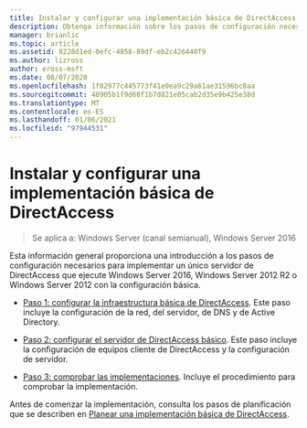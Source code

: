 ```yaml
---
title: Instalar y configurar una implementación básica de DirectAccess
description: Obtenga información sobre los pasos de configuración necesarios para implementar un único servidor de DirectAccess que ejecute Windows Server 2016, Windows Server 2012 R2 o Windows Server 2012 con la configuración básica.
manager: brianlic
ms.topic: article
ms.assetid: 8228d1ed-0efc-4858-89df-eb2c426440f9
ms.author: lizross
author: eross-msft
ms.date: 08/07/2020
ms.openlocfilehash: 1f02977c445773f41e0ea9c29a61ae31596bc8aa
ms.sourcegitcommit: 40905b1f9d68f1b7d821e05cab2d35e9b425e38d
ms.translationtype: MT
ms.contentlocale: es-ES
ms.lasthandoff: 01/06/2021
ms.locfileid: "97944531"
---
```

# <a name="install-and-configure-basic-directaccess"></a>Instalar y configurar una implementación básica de DirectAccess

>Se aplica a: Windows Server (canal semianual), Windows Server 2016

Esta información general proporciona una introducción a los pasos de configuración necesarios para implementar un único servidor de DirectAccess que ejecute Windows Server 2016, Windows Server 2012 R2 o Windows Server 2012 con la configuración básica.

-   [Paso 1: configurar la infraestructura básica de DirectAccess](da-basic-configure-s1-infrastructure.md). Este paso incluye la configuración de la red, del servidor, de DNS y de Active Directory.

-   [Paso 2: configurar el servidor de DirectAccess básico](da-basic-configure-s2-server.md). Este paso incluye la configuración de equipos cliente de DirectAccess y la configuración de servidor.

-   [Paso 3: comprobar las implementaciones](da-basic-configure-s3-verify.md). Incluye el procedimiento para comprobar la implementación.

Antes de comenzar la implementación, consulta los pasos de planificación que se describen en [Planear una implementación básica de DirectAccess](Plan-a-Basic-DirectAccess-Deployment.md).



